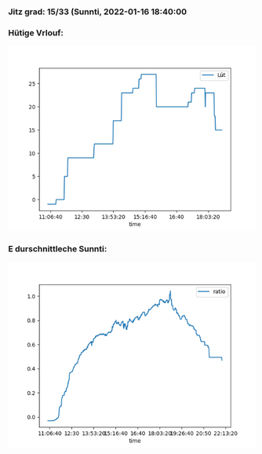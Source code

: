 ### Jitz grad: 15/33 (Sunnti, 2022-01-16 18:40:00

### Hütige Vrlouf:
![Graph](Today.png)

### E durschnittleche Sunnti:
![Graph](Sunnti.png)